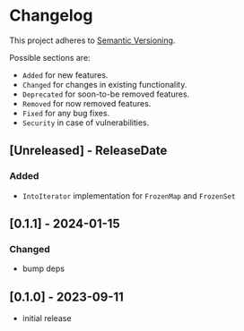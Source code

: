 # Changelog

This project adheres to [Semantic Versioning](https://semver.org/spec/v2.0.0.html).

Possible sections are:

- `Added` for new features.
- `Changed` for changes in existing functionality.
- `Deprecated` for soon-to-be removed features.
- `Removed` for now removed features.
- `Fixed` for any bug fixes.
- `Security` in case of vulnerabilities.

<!-- next-header -->
## [Unreleased] - ReleaseDate

### Added

- `IntoIterator` implementation for `FrozenMap` and `FrozenSet`

## [0.1.1] - 2024-01-15

### Changed

- bump deps

## [0.1.0] - 2023-09-11

- initial release
